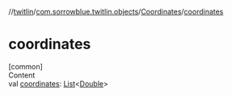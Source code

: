 //[twitlin](../../index.md)/[com.sorrowblue.twitlin.objects](../index.md)/[Coordinates](index.md)/[coordinates](coordinates.md)



# coordinates  
[common]  
Content  
val [coordinates](coordinates.md): [List](https://kotlinlang.org/api/latest/jvm/stdlib/kotlin.collections/-list/index.html)<[Double](https://kotlinlang.org/api/latest/jvm/stdlib/kotlin/-double/index.html)>  



